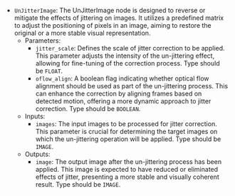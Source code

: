 - `UnJitterImage`: The UnJitterImage node is designed to reverse or mitigate the effects of jittering on images. It utilizes a predefined matrix to adjust the positioning of pixels in an image, aiming to restore the original or a more stable visual representation.
    - Parameters:
        - `jitter_scale`: Defines the scale of jitter correction to be applied. This parameter adjusts the intensity of the un-jittering effect, allowing for fine-tuning of the correction process. Type should be `FLOAT`.
        - `oflow_align`: A boolean flag indicating whether optical flow alignment should be used as part of the un-jittering process. This can enhance the correction by aligning frames based on detected motion, offering a more dynamic approach to jitter correction. Type should be `BOOLEAN`.
    - Inputs:
        - `images`: The input images to be processed for jitter correction. This parameter is crucial for determining the target images on which the un-jittering operation will be applied. Type should be `IMAGE`.
    - Outputs:
        - `image`: The output image after the un-jittering process has been applied. This image is expected to have reduced or eliminated effects of jitter, presenting a more stable and visually coherent result. Type should be `IMAGE`.
